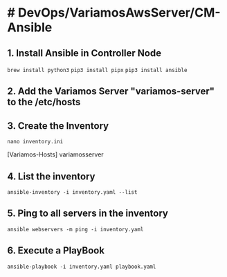 # # DevOps/VariamosAwsServer/CM-Ansible

## 1. Install Ansible in Controller Node

`brew install python3`
`pip3 install pipx`
`pip3 install ansible`

## 2. Add the Variamos Server "variamos-server" to the /etc/hosts

## 3. Create the Inventory

`nano inventory.ini`

[Variamos-Hosts]
variamosserver   

## 4. List the inventory

`ansible-inventory -i inventory.yaml --list`

## 5. Ping to all servers in the inventory

`ansible webservers -m ping -i inventory.yaml`

## 6. Execute a PlayBook

`ansible-playbook -i inventory.yaml playbook.yaml`